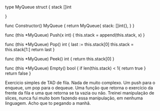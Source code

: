 type MyQueue struct {
    stack []int

}


func Constructor() MyQueue {
    return MyQueue{
        stack: []int{},
    }
}


func (this *MyQueue) Push(x int)  {
    this.stack = append(this.stack, x)
}


func (this *MyQueue) Pop() int {
    last := this.stack[0]
    this.stack = this.stack[1:]
    return last
}   


func (this *MyQueue) Peek() int {
    return this.stack[0]
}


func (this *MyQueue) Empty() bool {
    if len(this.stack) < 1{
        return true
    }
    return false
}


Exercicio simples de TAD de fila. Nada de muito complexo. Um push para o enqueue, um pop para o dequeue. Uma função que retorna o exercício da frente da fila e uma que retorna se ta vazia ou não. Treinei manipulação de slices, nunca fui muito bom fazendo essa manipulação, em nenhuma linguagem. Acho que to pegando a manhã. 
